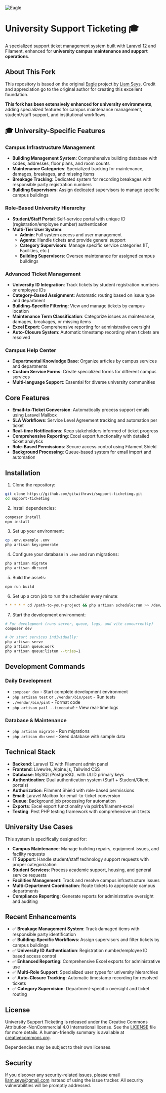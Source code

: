 ![Eagle](https://raw.githubusercontent.com/liamseys/eagle/main/.github/banner.jpg)

# University Support Ticketing 🎓

A specialized support ticket management system built with Laravel 12 and Filament, enhanced for **university campus maintenance and support operations**.

## About This Fork

This repository is based on the original [Eagle](https://github.com/liamseys/eagle) project by [Liam Seys](https://github.com/liamseys). Credit and appreciation go to the original author for creating this excellent foundation. 

**This fork has been extensively enhanced for university environments**, adding specialized features for campus maintenance management, student/staff support, and institutional workflows.

## 🎓 University-Specific Features

### Campus Infrastructure Management
- **Building Management System**: Comprehensive building database with codes, addresses, floor plans, and room counts
- **Maintenance Categories**: Specialized tracking for maintenance, damages, breakages, and missing items
- **Breakage Tracking**: Dedicated system for recording breakages with responsible party registration numbers
- **Building Supervisors**: Assign dedicated supervisors to manage specific campus buildings

### Role-Based University Hierarchy
- **Student/Staff Portal**: Self-service portal with unique ID (registration/employee number) authentication
- **Multi-Tier User System**:
  - **Admin**: Full system access and user management
  - **Agents**: Handle tickets and provide general support
  - **Category Supervisors**: Manage specific service categories (IT, Facilities, etc.)
  - **Building Supervisors**: Oversee maintenance for assigned campus buildings

### Advanced Ticket Management
- **University ID Integration**: Track tickets by student registration numbers or employee IDs
- **Category-Based Assignment**: Automatic routing based on issue type and department
- **Building-Specific Filtering**: View and manage tickets by campus location
- **Maintenance Term Classification**: Categorize issues as maintenance, damages, breakages, or missing items
- **Excel Export**: Comprehensive reporting for administrative oversight
- **Auto-Closure System**: Automatic timestamp recording when tickets are resolved

### Campus Help Center
- **Departmental Knowledge Base**: Organize articles by campus services and departments
- **Custom Service Forms**: Create specialized forms for different campus services
- **Multi-language Support**: Essential for diverse university communities

## Core Features

- **Email-to-Ticket Conversion**: Automatically process support emails using Laravel Mailbox
- **SLA Workflows**: Service Level Agreement tracking and automation per ticket
- **Real-time Notifications**: Keep stakeholders informed of ticket progress
- **Comprehensive Reporting**: Excel export functionality with detailed ticket analytics
- **Role-Based Permissions**: Secure access control using Filament Shield
- **Background Processing**: Queue-based system for email import and automation

## Installation

1. Clone the repository:

```bash
git clone https://github.com/gitwithravi/support-ticketing.git
cd support-ticketing
```

2. Install dependencies:

```bash
composer install
npm install
```

3. Set up your environment:

```bash
cp .env.example .env
php artisan key:generate
```

4. Configure your database in `.env` and run migrations:

```bash
php artisan migrate
php artisan db:seed
```

5. Build the assets:

```bash
npm run build
```

6. Set up a cron job to run the scheduler every minute:

```bash
* * * * * cd /path-to-your-project && php artisan schedule:run >> /dev/null 2>&1
```

7. Start the development environment:

```bash
# For development (runs server, queue, logs, and vite concurrently)
composer dev

# Or start services individually:
php artisan serve
php artisan queue:work
php artisan queue:listen --tries=1
```

## Development Commands

### Daily Development
- `composer dev` - Start complete development environment
- `php artisan test` or `./vendor/bin/pest` - Run tests
- `./vendor/bin/pint` - Format code
- `php artisan pail --timeout=0` - View real-time logs

### Database & Maintenance
- `php artisan migrate` - Run migrations
- `php artisan db:seed` - Seed database with sample data

## Technical Stack

- **Backend**: Laravel 12 with Filament admin panel
- **Frontend**: Livewire, Alpine.js, Tailwind CSS  
- **Database**: MySQL/PostgreSQL with ULID primary keys
- **Authentication**: Dual authentication system (Staff + Student/Client portals)
- **Authorization**: Filament Shield with role-based permissions
- **Email**: Laravel Mailbox for email-to-ticket conversion
- **Queue**: Background job processing for automation
- **Exports**: Excel export functionality via pxlrbt/filament-excel
- **Testing**: Pest PHP testing framework with comprehensive unit tests

## University Use Cases

This system is specifically designed for:

- **Campus Maintenance**: Manage building repairs, equipment issues, and facility requests
- **IT Support**: Handle student/staff technology support requests with proper categorization
- **Student Services**: Process academic support, housing, and general service requests
- **Facilities Management**: Track and resolve campus infrastructure issues
- **Multi-Department Coordination**: Route tickets to appropriate campus departments
- **Compliance Reporting**: Generate reports for administrative oversight and auditing

## Recent Enhancements

- ✅ **Breakage Management System**: Track damaged items with responsible party identification
- ✅ **Building-Specific Workflows**: Assign supervisors and filter tickets by campus buildings  
- ✅ **University ID Authentication**: Registration number/employee ID based access control
- ✅ **Enhanced Reporting**: Comprehensive Excel exports for administrative use
- ✅ **Multi-Role Support**: Specialized user types for university hierarchies
- ✅ **Auto-Closure Tracking**: Automatic timestamp recording for resolved tickets
- ✅ **Category Supervision**: Department-specific oversight and ticket routing

## License

University Support Ticketing is released under the Creative Commons Attribution-NonCommercial 4.0 International license. See the [LICENSE](LICENSE) file for more details. A human-friendly summary is available at [creativecommons.org](https://creativecommons.org/licenses/by-nc/4.0/).

Dependencies may be subject to their own licenses.

## Security

If you discover any security-related issues, please email [liam.seys@gmail.com](mailto:liam.seys@gmail.com) instead of using the issue tracker. All security vulnerabilities will be promptly addressed.
